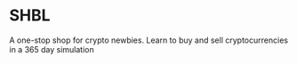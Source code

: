 # SHBL

A one-stop shop for crypto newbies. Learn to buy and sell cryptocurrencies in a 365 day simulation
